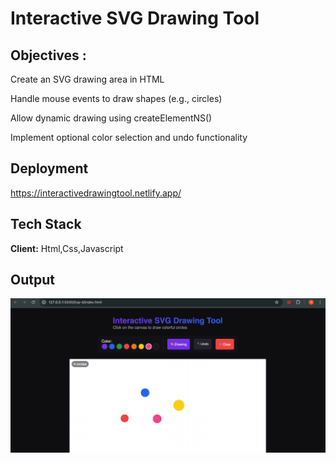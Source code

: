 
# Interactive SVG Drawing Tool







## Objectives : 
Create an SVG drawing area in HTML

Handle mouse events to draw shapes (e.g., circles)

Allow dynamic drawing using createElementNS()

Implement optional color selection and undo functionality
## Deployment
https://interactivedrawingtool.netlify.app/
## Tech Stack

**Client:** Html,Css,Javascript


## Output

![Output_image](https://github.com/SayanPradhan10/Full-Stack_23BCS10878_KRG-3B/blob/main/Exp-4/Output.png?raw=true)

